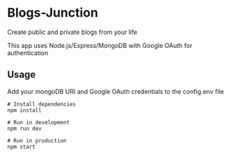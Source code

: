 # Blogs-Junction
Create public and private blogs from your life

This app uses Node.js/Express/MongoDB with Google OAuth for authentication

## Usage

Add your mongoDB URI and Google OAuth credentials to the config.env file

```
# Install dependencies
npm install

# Run in development
npm run dev

# Run in production
npm start
```
